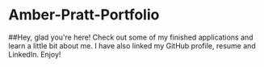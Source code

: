 # Amber-Pratt-Portfolio

##Hey, glad you're here! Check out some of my finished applications and learn a little bit about me. I have also linked my GitHub profile, resume and LinkedIn. Enjoy!


